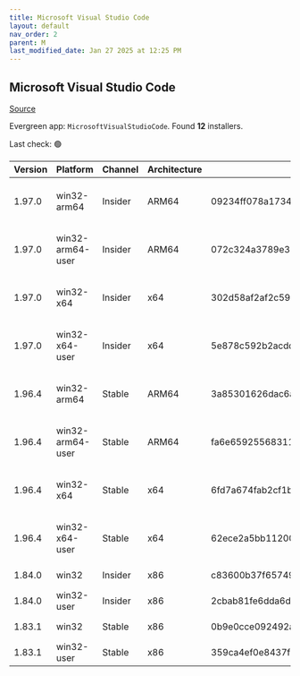 ```yaml
---
title: Microsoft Visual Studio Code
layout: default
nav_order: 2
parent: M
last_modified_date: Jan 27 2025 at 12:25 PM
---
```


## Microsoft Visual Studio Code

[Source](https://code.visualstudio.com)

Evergreen app: `MicrosoftVisualStudioCode`. Found **12** installers.

Last check: 🟢

| Version | Platform         | Channel | Architecture | Sha256                                                           | URI                                                                                                                                                                                                                                                                                                            |
| ------- | ---------------- | ------- | ------------ | ---------------------------------------------------------------- | -------------------------------------------------------------------------------------------------------------------------------------------------------------------------------------------------------------------------------------------------------------------------------------------------------------- |
| 1.97.0  | win32-arm64      | Insider | ARM64        | 09234ff078a173490b20b2dd7467cc0bb49a59670f5a5e0b8e50f298784f47e2 | [https://vscode.download.prss.microsoft.com/dbazure/download/insider/a1fc8c144985285527fcceb7adfa5f66b6bb5399/VSCodeSetup-arm64-1.97.0-insider.exe](https://vscode.download.prss.microsoft.com/dbazure/download/insider/a1fc8c144985285527fcceb7adfa5f66b6bb5399/VSCodeSetup-arm64-1.97.0-insider.exe)         |
| 1.97.0  | win32-arm64-user | Insider | ARM64        | 072c324a3789e38484c6b47b8f476b0873fe70ba6c81cd6e42491bceba3229c9 | [https://vscode.download.prss.microsoft.com/dbazure/download/insider/a1fc8c144985285527fcceb7adfa5f66b6bb5399/VSCodeUserSetup-arm64-1.97.0-insider.exe](https://vscode.download.prss.microsoft.com/dbazure/download/insider/a1fc8c144985285527fcceb7adfa5f66b6bb5399/VSCodeUserSetup-arm64-1.97.0-insider.exe) |
| 1.97.0  | win32-x64        | Insider | x64          | 302d58af2af2c597b020511350261f2566e79a8579c3b7467816b4e510287a73 | [https://vscode.download.prss.microsoft.com/dbazure/download/insider/a1fc8c144985285527fcceb7adfa5f66b6bb5399/VSCodeSetup-x64-1.97.0-insider.exe](https://vscode.download.prss.microsoft.com/dbazure/download/insider/a1fc8c144985285527fcceb7adfa5f66b6bb5399/VSCodeSetup-x64-1.97.0-insider.exe)             |
| 1.97.0  | win32-x64-user   | Insider | x64          | 5e878c592b2acddbf124df0549e2381eb32d1aad68070a004ce9c10fe691eced | [https://vscode.download.prss.microsoft.com/dbazure/download/insider/a1fc8c144985285527fcceb7adfa5f66b6bb5399/VSCodeUserSetup-x64-1.97.0-insider.exe](https://vscode.download.prss.microsoft.com/dbazure/download/insider/a1fc8c144985285527fcceb7adfa5f66b6bb5399/VSCodeUserSetup-x64-1.97.0-insider.exe)     |
| 1.96.4  | win32-arm64      | Stable  | ARM64        | 3a85301626dac6a9609b169859dfc4b3540642cf1a09187d759f30ab972f80b9 | [https://vscode.download.prss.microsoft.com/dbazure/download/stable/cd4ee3b1c348a13bafd8f9ad8060705f6d4b9cba/VSCodeSetup-arm64-1.96.4.exe](https://vscode.download.prss.microsoft.com/dbazure/download/stable/cd4ee3b1c348a13bafd8f9ad8060705f6d4b9cba/VSCodeSetup-arm64-1.96.4.exe)                           |
| 1.96.4  | win32-arm64-user | Stable  | ARM64        | fa6e65925568311aa42bb9b637e56137774511c156d116807796c9947550d602 | [https://vscode.download.prss.microsoft.com/dbazure/download/stable/cd4ee3b1c348a13bafd8f9ad8060705f6d4b9cba/VSCodeUserSetup-arm64-1.96.4.exe](https://vscode.download.prss.microsoft.com/dbazure/download/stable/cd4ee3b1c348a13bafd8f9ad8060705f6d4b9cba/VSCodeUserSetup-arm64-1.96.4.exe)                   |
| 1.96.4  | win32-x64        | Stable  | x64          | 6fd7a674fab2cf1b35456f8f140ca8515cdc97db2f50bb1f89c1dc60e0440a51 | [https://vscode.download.prss.microsoft.com/dbazure/download/stable/cd4ee3b1c348a13bafd8f9ad8060705f6d4b9cba/VSCodeSetup-x64-1.96.4.exe](https://vscode.download.prss.microsoft.com/dbazure/download/stable/cd4ee3b1c348a13bafd8f9ad8060705f6d4b9cba/VSCodeSetup-x64-1.96.4.exe)                               |
| 1.96.4  | win32-x64-user   | Stable  | x64          | 62ece2a5bb11200ffc4fa52e70090453684702cbcab364ad91d340f83f80c89e | [https://vscode.download.prss.microsoft.com/dbazure/download/stable/cd4ee3b1c348a13bafd8f9ad8060705f6d4b9cba/VSCodeUserSetup-x64-1.96.4.exe](https://vscode.download.prss.microsoft.com/dbazure/download/stable/cd4ee3b1c348a13bafd8f9ad8060705f6d4b9cba/VSCodeUserSetup-x64-1.96.4.exe)                       |
| 1.84.0  | win32            | Insider | x86          | c83600b37f65749ea9e16496847bbfd967dece2472cee7d8011ae719e2633c18 | [https://az764295.vo.msecnd.net/insider/0c36b92c82064882a228487040187cfc13669c0f/VSCodeSetup-ia32-1.84.0-insider.exe](https://az764295.vo.msecnd.net/insider/0c36b92c82064882a228487040187cfc13669c0f/VSCodeSetup-ia32-1.84.0-insider.exe)                                                                     |
| 1.84.0  | win32-user       | Insider | x86          | 2cbab81fe6dda6dfb07751707107db95ba7afa0a6ada65a1df78a04eef0aadf5 | [https://az764295.vo.msecnd.net/insider/0c36b92c82064882a228487040187cfc13669c0f/VSCodeUserSetup-ia32-1.84.0-insider.exe](https://az764295.vo.msecnd.net/insider/0c36b92c82064882a228487040187cfc13669c0f/VSCodeUserSetup-ia32-1.84.0-insider.exe)                                                             |
| 1.83.1  | win32            | Stable  | x86          | 0b9e0cce092492a88cdaf12048e3630290944b051f3194c5ca3d6b7012f05e7f | [https://az764295.vo.msecnd.net/stable/a6606b6ca720bca780c2d3c9d4cc3966ff2eca12/VSCodeSetup-ia32-1.83.1.exe](https://az764295.vo.msecnd.net/stable/a6606b6ca720bca780c2d3c9d4cc3966ff2eca12/VSCodeSetup-ia32-1.83.1.exe)                                                                                       |
| 1.83.1  | win32-user       | Stable  | x86          | 359ca4ef0e8437f7e5183a97a9d79834463a3df88bb10c82c48cc2bd53b8a7e5 | [https://az764295.vo.msecnd.net/stable/a6606b6ca720bca780c2d3c9d4cc3966ff2eca12/VSCodeUserSetup-ia32-1.83.1.exe](https://az764295.vo.msecnd.net/stable/a6606b6ca720bca780c2d3c9d4cc3966ff2eca12/VSCodeUserSetup-ia32-1.83.1.exe)                                                                               |
